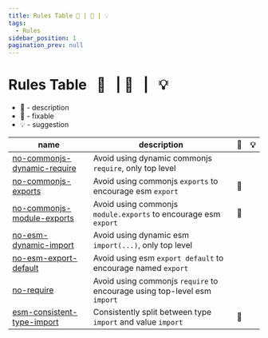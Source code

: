 ```yaml
---
title: Rules Table 💬 | 🔧 | 💡
tags:
  - Rules
sidebar_position: 1
pagination_prev: null
---
```


# Rules Table &nbsp; 💬 &nbsp; | 🔧 &nbsp; | &nbsp; 💡

- 💬 - description
- 🔧 - fixable
- 💡 - suggestion

| name                                                            | description                                                              | 🔧  | 💡  |
| --------------------------------------------------------------- | ------------------------------------------------------------------------ | --- | --- |
| [no-commonjs-dynamic-require](./no-commonjs-dynamic-require.md) | Avoid using dynamic commonjs `require`, only top level                   |     |     |
| [no-commonjs-exports](./no-commonjs-exports.md)                 | Avoid using commonjs `exports` to encourage esm `export`                 | 🔧  |     |
| [no-commonjs-module-exports](./no-commonjs-module-exports.md)   | Avoid using commonjs `module.exports` to encourage esm `export`          | 🔧  |     |
| [no-esm-dynamic-import](./no-esm-dynamic-import.md)             | Avoid using dynamic esm `import(...)`, only top level                    |     |     |
| [no-esm-export-default](./no-esm-export-default.md)             | Avoid using esm `export default` to encourage named `export`             |     |     |
| [no-require](./no-require.md)                                   | Avoid using commonjs `require` to encourage using top-level esm `import` |     |     |
| [esm-consistent-type-import](./esm-consistent-type-import.md)   | Consistently split between type `import` and value `import`              | 🔧  |     |
